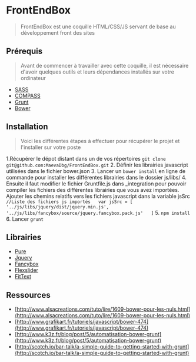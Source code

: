 FrontEndBox
===========
> FrontEndBox est une coquille HTML/CSS/JS servant de base au développement front des sites


## Prérequis
> Avant de commencer à travailler avec cette coquille, il est nécessaire d'avoir quelques outils et leurs dépendances installés sur votre ordinateur

* [SASS](http://sass-lang.com/install)
* [COMPASS](http://compass-style.org/install/)
* [Grunt](http://gruntjs.com/getting-started)
* [Bower](http://bower.io/)

## Installation
> Voici les différentes étapes à effectuer pour récupérer le projet et l'installer sur votre poste

1.Récupérer le dépot distant dans un de vos répertoires
`git clone git@github.com:MaevaDbg/FrontEndBox.git`
2. Définir les librairies javascript utilisées dans le fichier bower.json
3. Lancer un `bower install` en ligne de commande pour installer les différentes librairies dans le dossier js/libs/
4. Ensuite il faut modifier le fichier Gruntfile.js dans _integration pour pouvoir compiler les fichiers des différentes librairies que vous avez importées.  
   Ajouter les chemins relatifs vers les fichiers javascript dans la variable jsSrc
`//Liste des fichiers js importés  
var jsSrc = [  
'../js/libs/jquery/dist/jquery.min.js',  
'../js/libs/fancybox/source/jquery.fancybox.pack.js'  
]`
5. `npm install`
6. Lancer `grunt`


## Librairies

* [Pure](http://purecss.io/)
* [Jquery](https://github.com/jquery/jquery)
* [Fancybox](https://github.com/fancyapps/fancyBox)
* [Flexslider](https://github.com/woothemes/FlexSlider)
* [FitText](https://github.com/davatron5000/FitText.js)

## Ressources

* [http://www.alsacreations.com/tuto/lire/1609-bower-pour-les-nuls.html](http://www.alsacreations.com/tuto/lire/1609-bower-pour-les-nuls.html)
* [http://www.grafikart.fr/tutoriels/javascript/bower-474](http://www.grafikart.fr/tutoriels/javascript/bower-474)
* [http://www.k3z.fr/blog/post/5/automatisation-bower-grunt](http://www.k3z.fr/blog/post/5/automatisation-bower-grunt)
* [http://scotch.io/bar-talk/a-simple-guide-to-getting-started-with-grunt](http://scotch.io/bar-talk/a-simple-guide-to-getting-started-with-grunt)

